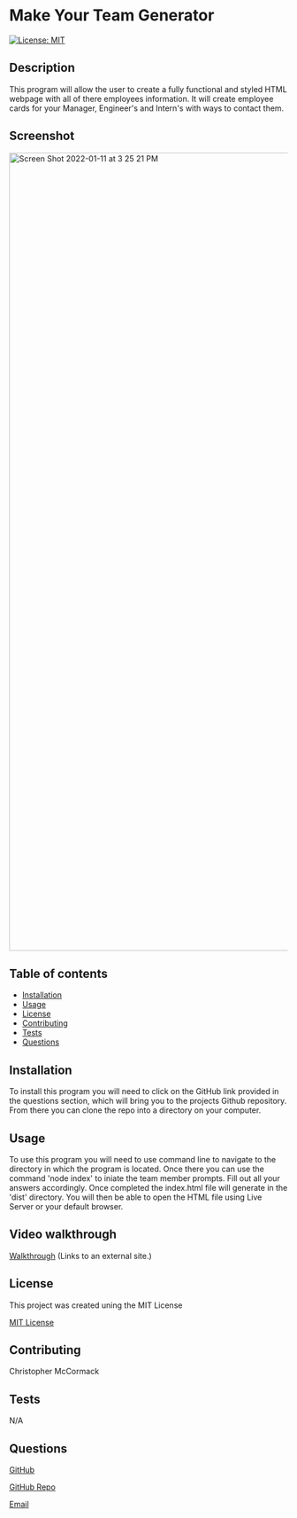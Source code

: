 # Make Your Team Generator
[![License: MIT](https://img.shields.io/badge/License-MIT-yellow.svg)](https://opensource.org/licenses/MIT)

  ## Description
  This program will allow the user to create a fully functional and styled HTML webpage with all of there employees information. It will create employee cards for your Manager, Engineer's and Intern's with ways to contact them.
  
  ## Screenshot
  <img width="1440" alt="Screen Shot 2022-01-11 at 3 25 21 PM" src="https://user-images.githubusercontent.com/86354138/149016071-d48ead45-6a4d-49fc-a623-22309e5dc6dd.png">

  ## Table of contents

  * [Installation](#installation)
  * [Usage](#usage)
  * [License](#license)
  * [Contributing](#contributing)
  * [Tests](#tests)
  * [Questions](#questions)

  ## Installation
  To install this program you will need to click on the GitHub link provided in the questions section, which will bring you to the projects Github repository. From there you can clone the repo into a directory on your computer.

  ## Usage
  To use this program you will need to use command line to navigate to the directory in which the program is located. Once there you can use the command 'node index' to iniate the team member prompts. Fill out all your answers accordingly. Once completed the index.html file will generate in the 'dist' directory. You will then be able to open the HTML file using Live Server or your default browser.
  
  ## Video walkthrough
  [Walkthrough](https://watch.screencastify.com/v/Ykjn3VH5ZOvD8Jyz6i0h) (Links to an external site.)
  
  ## License
  This project was created uning the MIT License
 

  [MIT License](https://choosealicense.com/licenses/mit/)


  ## Contributing
  Christopher McCormack

  ## Tests
  N/A

  ## Questions

  [GitHub](https://github.com/CmcCormack92)
  
  [GitHub Repo](https://github.com/CmcCormack92/team-profile-generator)

  [Email](mailto:chrismack135@gmail.com)
